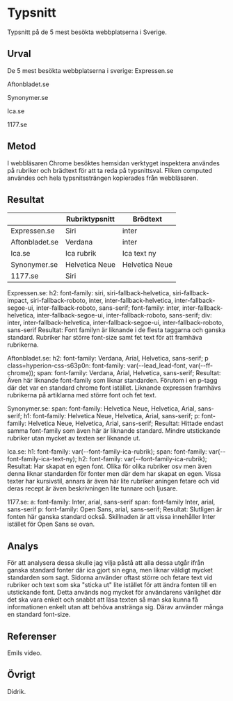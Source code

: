 Typsnitt
=======================

Typsnitt på de 5 mest besökta webbplatserna i Sverige.

Urval
-----------------------

De 5 mest besökta webbplatserna i sverige:
Expressen.se

Aftonbladet.se

Synonymer.se

Ica.se

1177.se


Metod
-----------------------

I webbläsaren Chrome besöktes hemsidan verktyget inspektera användes på rubriker och brädtext för att ta reda på typsnittsval.
Fliken computed användes och hela typsnitssträngen kopierades från webbläsaren. 

Resultat
-----------------------

|                | Rubriktypsnitt | Brödtext |
|----------------|----------------|----------| 
| Expressen.se   | Siri           |inter     |
| Aftonbladet.se | Verdana        |inter     |
| Ica.se         | Ica rubrik     |Ica text ny|
| Synonymer.se   | Helvetica Neue |Helvetica Neue|
| 1177.se        | Siri           |          |
Expressen.se:
h2: 
font-family: siri, siri-fallback-helvetica, siri-fallback-impact, siri-fallback-roboto, inter, inter-fallback-helvetica, inter-fallback-segoe-ui, inter-fallback-roboto, sans-serif;
font-family: inter, inter-fallback-helvetica, inter-fallback-segoe-ui, inter-fallback-roboto, sans-serif;
div: 
inter, inter-fallback-helvetica, inter-fallback-segoe-ui, inter-fallback-roboto, sans-serif
Resultat:
Font familyn är liknande i de flesta taggarna och ganska standard.
Rubriker har större font-size samt fet text för att framhäva rubrikerna.

Aftonbladet.se:
h2:
font-family: Verdana, Arial, Helvetica, sans-serif;
p class=hyperion-css-s63p0n:
font-family: var(--lead_lead-font, var(--ff-chrome));
span:
font-family: Verdana, Arial, Helvetica, sans-serif;
Resultat:
Även här liknande font-family som liknar standarden. Förutom i en p-tagg där det var en standard chrome font istället.
Liknande expressen framhävs rubrikerna på artiklarna med större font och fet text.


Synonymer.se:
span:
font-family: Helvetica Neue, Helvetica, Arial, sans-serif;
h1:
font-family: Helvetica Neue, Helvetica, Arial, sans-serif;
p:
font-family: Helvetica Neue, Helvetica, Arial, sans-serif;
Resultat:
Hittade endast samma font-family som även här är liknande standard. 
Mindre utstickande rubriker utan mycket av texten ser liknande ut.

Ica.se:
h1:
font-family: var(--font-family-ica-rubrik);
span:
font-family: var(--font-family-ica-text-ny);
h2:
font-family: var(--font-family-ica-rubrik);
Resultat:
Har skapat en egen font. Olika för olika rubriker osv men även denna liknar standarden för fonter men där dem har skapat en egen. 
Vissa texter har kursivstil, annars är även här lite rubriker aningen fetare och vid deras recept är även beskrivningen lite tunnare och ljusare.


1177.se:
a:
font-family: Inter, arial, sans-serif
span:
font-family Inter, arial, sans-serif
p:
font-family: Open Sans, arial, sans-serif;
Resultat:
Slutligen är fonten här ganska standard också. Skillnaden är att vissa innehåller Inter istället för Open Sans se ovan. 



Analys
-----------------------

För att analysera dessa skulle jag vilja påstå att alla dessa utgår ifrån ganska standard fonter där ica gjort sin egna, men liknar väldigt mycket standarden som sagt. Sidorna använder oftast större och fetare text vid rubriker och text som ska "sticka ut" lite istället för att ändra fonten till en utstickande font. Detta används nog mycket för användarens vänlighet där det ska vara enkelt och snabbt att läsa texten så man ska kunna få informationen enkelt utan att behöva anstränga sig. Därav använder många en standard font-size.

Referenser
-----------------------

Emils video.

Övrigt
-----------------------

Didrik. 